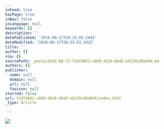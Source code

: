 ```yaml
---
inFeed: true
hasPage: true
inNav: false
inLanguage: null
keywords: []
description: ''
datePublished: '2016-08-17T20:25:05.244Z'
dateModified: '2016-08-17T20:23:52.342Z'
title: ''
author: []
via: {}
sourcePath: _posts/2016-08-17-f2dfdb61-c009-4618-86d2-e6139c88a944.md
authors: []
publisher:
  name: null
  domain: null
  url: null
  favicon: null
starred: false
url: f2dfdb61-c009-4618-86d2-e6139c88a944/index.html
_type: Article

---
```

![](https://the-grid-user-content.s3-us-west-2.amazonaws.com/0265ab8c-6979-4fae-a70c-201b8a9c97e5.jpg)